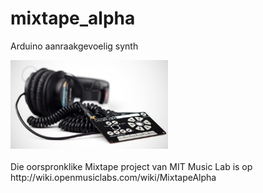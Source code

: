 # mixtape_alpha
Arduino aanraakgevoelig synth

<img src="https://github.com/pappavis/mixtape_alpha/blob/master/plaatjes/mixtape-alpha-cover_jpg_project-tile-pad.jpg?raw=true" width="50%" height="50%">
<br/>
<br/>
Die oorspronklike Mixtape project van MIT Music Lab is op http://wiki.openmusiclabs.com/wiki/MixtapeAlpha
<br/>
  
